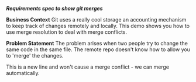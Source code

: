 ***Requirements spec to show git merges***

**Business Context**
Git uses a really cool storage an accounting mechanism to keep track of changes remotely and locally.
This demo shows you how to use merge resolution to deal with merge conflicts.

**Problem Statement**
The problem arises when two people try to change the same code in the same file. 
The remote repo doesn't know how to allow you to 'merge' the changes. 

This is a new line and won't cause a merge conflict - we can merge automatically.



